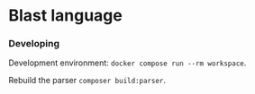 # Blast language

### Developing
Development environment: `docker compose run --rm workspace`.

Rebuild the parser `composer build:parser`.

